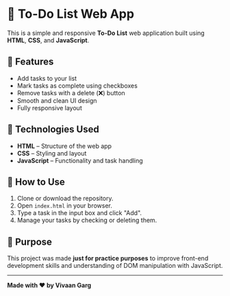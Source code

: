 # 📝 To-Do List Web App

This is a simple and responsive **To-Do List** web application built using **HTML**, **CSS**, and **JavaScript**.

## 🚀 Features

- Add tasks to your list
- Mark tasks as complete using checkboxes
- Remove tasks with a delete (❌) button
- Smooth and clean UI design
- Fully responsive layout

## 📁 Technologies Used

- **HTML** – Structure of the web app
- **CSS** – Styling and layout
- **JavaScript** – Functionality and task handling

## 📌 How to Use

1. Clone or download the repository.
2. Open `index.html` in your browser.
3. Type a task in the input box and click "Add".
4. Manage your tasks by checking or deleting them.

## 🎯 Purpose

This project was made **just for practice purposes** to improve front-end development skills and understanding of DOM manipulation with JavaScript.

---

**Made with ❤️ by Vivaan Garg**
